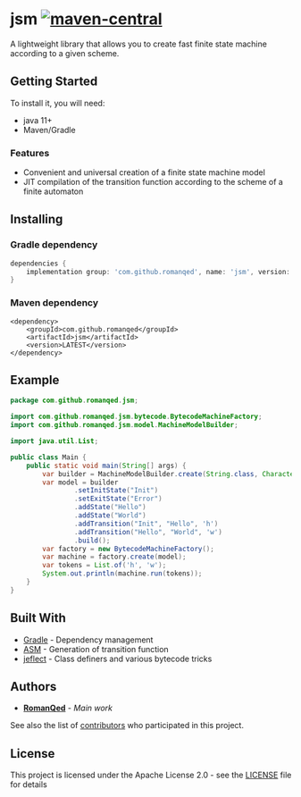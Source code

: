 # jsm [![maven-central](https://img.shields.io/maven-central/v/com.github.romanqed/jsm?color=blue)](https://repo1.maven.org/maven2/com/github/romanqed/jsm/)

A lightweight library that allows you to create fast finite state machine according to a given scheme.

## Getting Started

To install it, you will need:

* java 11+
* Maven/Gradle

### Features

* Convenient and universal creation of a finite state machine model
* JIT compilation of the transition function according to the scheme of a finite automaton

## Installing

### Gradle dependency

```Groovy
dependencies {
    implementation group: 'com.github.romanqed', name: 'jsm', version: 'LATEST'
}
```

### Maven dependency

```
<dependency>
    <groupId>com.github.romanqed</groupId>
    <artifactId>jsm</artifactId>
    <version>LATEST</version>
</dependency>
```

## Example

```Java
package com.github.romanqed.jsm;

import com.github.romanqed.jsm.bytecode.BytecodeMachineFactory;
import com.github.romanqed.jsm.model.MachineModelBuilder;

import java.util.List;

public class Main {
    public static void main(String[] args) {
        var builder = MachineModelBuilder.create(String.class, Character.class);
        var model = builder
                .setInitState("Init")
                .setExitState("Error")
                .addState("Hello")
                .addState("World")
                .addTransition("Init", "Hello", 'h')
                .addTransition("Hello", "World", 'w')
                .build();
        var factory = new BytecodeMachineFactory();
        var machine = factory.create(model);
        var tokens = List.of('h', 'w');
        System.out.println(machine.run(tokens));
    }
}
```

## Built With

* [Gradle](https://gradle.org) - Dependency management
* [ASM](https://asm.ow2.io) - Generation of transition function
* [jeflect](https://github.com/RomanQed/jeflect) - Class definers and various bytecode tricks

## Authors

* **[RomanQed](https://github.com/RomanQed)** - *Main work*

See also the list of [contributors](https://github.com/RomanQed/jsm/contributors)
who participated in this project.

## License

This project is licensed under the Apache License 2.0 - see the [LICENSE](LICENSE) file for details

